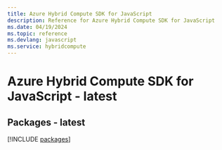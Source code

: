 ```yaml
---
title: Azure Hybrid Compute SDK for JavaScript
description: Reference for Azure Hybrid Compute SDK for JavaScript
ms.date: 04/19/2024
ms.topic: reference
ms.devlang: javascript
ms.service: hybridcompute
---
```

# Azure Hybrid Compute SDK for JavaScript - latest
## Packages - latest
[!INCLUDE [packages](hybrid-compute-index.md)]